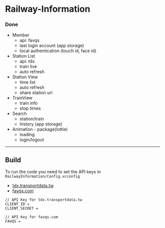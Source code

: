 # Railway-Information

### Done
- Member
  - api: favqs
  - last login account (app storage)
  - local authentication (touch id, face id)
- Station List
  - api: tdx
  - train live
  - auto refresh
- Station View
  - time list
  - auto refresh
  - share station url
- TrainView
  - train info
  - stop times
- Search
  - station/train
  - history (app storage)
- Animation - package(lottie)
  - loading
  - login/logout

---

## Build
To run the code you need to set the API keys in `RailwayInformation/Config.xcconfig`

- [tdx.transportdata.tw](https://tdx.transportdata.tw)
- [favqs.com](https://favqs.com)
```
// API Key for tdx.transportdata.tw
CLIENT_ID =
CLIENT_SECRET =

// API Key for favqs.com
FAVQS =
```
